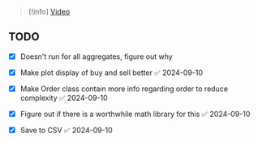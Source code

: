 > [!info] [Video](https://www.youtube.com/watch?v=jz3tEsCcie0)

## TODO
- [x] Doesn't run for all aggregates, figure out why
- [x] Make plot display of buy and sell better ✅ 2024-09-10
- [x] Make Order class contain more info regarding order to reduce complexity ✅ 2024-09-10
- [x] Figure out if there is a worthwhile math library for this ✅ 2024-09-10
- [x] Save to CSV ✅ 2024-09-10

